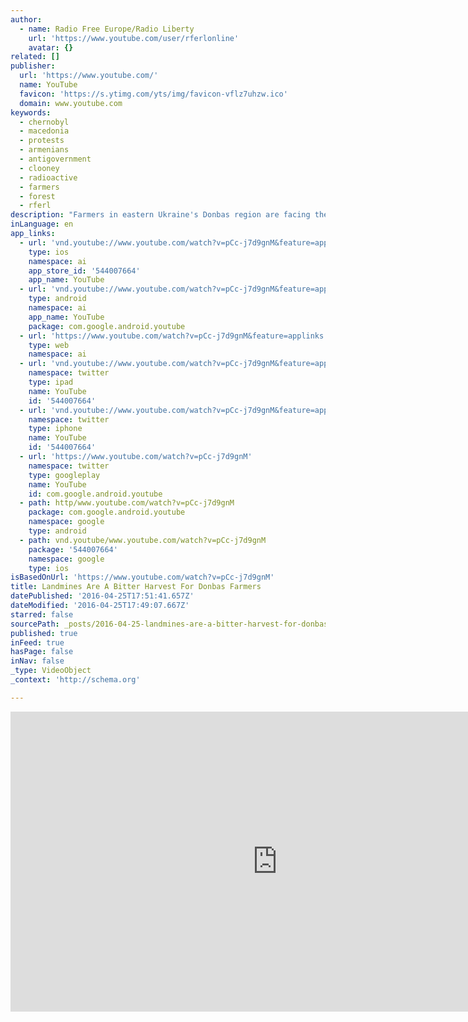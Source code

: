 ```yaml
---
author:
  - name: Radio Free Europe/Radio Liberty
    url: 'https://www.youtube.com/user/rferlonline'
    avatar: {}
related: []
publisher:
  url: 'https://www.youtube.com/'
  name: YouTube
  favicon: 'https://s.ytimg.com/yts/img/favicon-vflz7uhzw.ico'
  domain: www.youtube.com
keywords:
  - chernobyl
  - macedonia
  - protests
  - armenians
  - antigovernment
  - clooney
  - radioactive
  - farmers
  - forest
  - rferl
description: "Farmers in eastern Ukraine's Donbas region are facing the perils of planting spring crops in a conflict zone. After two years of war, thousands of mines and unexploded shells lurk beneath the soil. Before sowing their fields, local farmers must first rely on deminers to ensure their land is safe."
inLanguage: en
app_links:
  - url: 'vnd.youtube://www.youtube.com/watch?v=pCc-j7d9gnM&feature=applinks'
    type: ios
    namespace: ai
    app_store_id: '544007664'
    app_name: YouTube
  - url: 'vnd.youtube://www.youtube.com/watch?v=pCc-j7d9gnM&feature=applinks'
    type: android
    namespace: ai
    app_name: YouTube
    package: com.google.android.youtube
  - url: 'https://www.youtube.com/watch?v=pCc-j7d9gnM&feature=applinks'
    type: web
    namespace: ai
  - url: 'vnd.youtube://www.youtube.com/watch?v=pCc-j7d9gnM&feature=applinks'
    namespace: twitter
    type: ipad
    name: YouTube
    id: '544007664'
  - url: 'vnd.youtube://www.youtube.com/watch?v=pCc-j7d9gnM&feature=applinks'
    namespace: twitter
    type: iphone
    name: YouTube
    id: '544007664'
  - url: 'https://www.youtube.com/watch?v=pCc-j7d9gnM'
    namespace: twitter
    type: googleplay
    name: YouTube
    id: com.google.android.youtube
  - path: http/www.youtube.com/watch?v=pCc-j7d9gnM
    package: com.google.android.youtube
    namespace: google
    type: android
  - path: vnd.youtube/www.youtube.com/watch?v=pCc-j7d9gnM
    package: '544007664'
    namespace: google
    type: ios
isBasedOnUrl: 'https://www.youtube.com/watch?v=pCc-j7d9gnM'
title: Landmines Are A Bitter Harvest For Donbas Farmers
datePublished: '2016-04-25T17:51:41.657Z'
dateModified: '2016-04-25T17:49:07.667Z'
starred: false
sourcePath: _posts/2016-04-25-landmines-are-a-bitter-harvest-for-donbas-farmers.md
published: true
inFeed: true
hasPage: false
inNav: false
_type: VideoObject
_context: 'http://schema.org'

---
```

<iframe src="https://cdn.embedly.com/widgets/media.html?src=https%3A%2F%2Fwww.youtube.com%2Fembed%2FpCc-j7d9gnM%3Ffeature%3Doembed&amp;url=https%3A%2F%2Fwww.youtube.com%2Fwatch%3Fv%3DpCc-j7d9gnM&amp;image=https%3A%2F%2Fi.ytimg.com%2Fvi%2FpCc-j7d9gnM%2Fhqdefault.jpg&amp;key=b7d04c9b404c499eba89ee7072e1c4f7&amp;type=text%2Fhtml&amp;schema=youtube" width="854" height="480" scrolling="no" frameborder="0" allowfullscreen="" style=""></iframe>